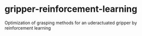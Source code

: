 # gripper-reinforcement-learning
Optimization of grasping methods for an uderactuated gripper by reinforcement learning

